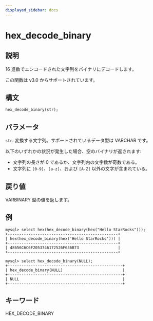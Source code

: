 ```yaml
---
displayed_sidebar: docs
---
```


# hex_decode_binary

## 説明

16 進数でエンコードされた文字列をバイナリにデコードします。

この関数は v3.0 からサポートされています。

## 構文

```Haskell
hex_decode_binary(str);
```

## パラメータ

`str`: 変換する文字列。サポートされているデータ型は VARCHAR です。

以下のいずれかの状況が発生した場合、空のバイナリが返されます:

- 文字列の長さが 0 であるか、文字列内の文字数が奇数である。
- 文字列に `[0-9]`、`[a-z]`、および `[A-Z]` 以外の文字が含まれている。

## 戻り値

VARBINARY 型の値を返します。

## 例

```Plain Text
mysql> select hex(hex_decode_binary(hex("Hello StarRocks")));
+------------------------------------------------+
| hex(hex_decode_binary(hex('Hello StarRocks'))) |
+------------------------------------------------+
| 48656C6C6F2053746172526F636B73                 |
+------------------------------------------------+

mysql> select hex_decode_binary(NULL);
+--------------------------------------------------+
| hex_decode_binary(NULL)                          |
+--------------------------------------------------+
| NULL                                             |
+--------------------------------------------------+
```

## キーワード

HEX_DECODE_BINARY
